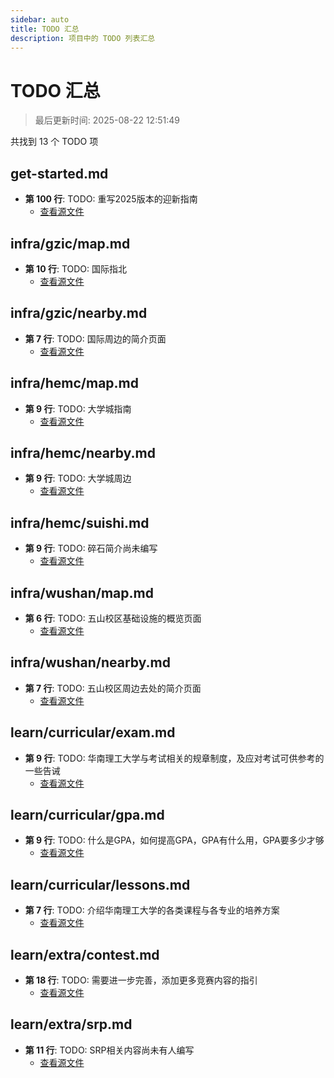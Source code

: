 ```yaml
---
sidebar: auto
title: TODO 汇总
description: 项目中的 TODO 列表汇总
---
```


# TODO 汇总

> 最后更新时间: 2025-08-22 12:51:49

共找到 13 个 TODO 项

## get-started.md

- **第 100 行**: TODO: 重写2025版本的迎新指南
  - [查看源文件](/get-started.md)

## infra/gzic/map.md

- **第 10 行**: TODO: 国际指北
  - [查看源文件](/infra/gzic/map.md)

## infra/gzic/nearby.md

- **第 7 行**: TODO: 国际周边的简介页面
  - [查看源文件](/infra/gzic/nearby.md)

## infra/hemc/map.md

- **第 9 行**: TODO: 大学城指南
  - [查看源文件](/infra/hemc/map.md)

## infra/hemc/nearby.md

- **第 9 行**: TODO: 大学城周边
  - [查看源文件](/infra/hemc/nearby.md)

## infra/hemc/suishi.md

- **第 9 行**: TODO: 碎石简介尚未编写
  - [查看源文件](/infra/hemc/suishi.md)

## infra/wushan/map.md

- **第 6 行**: TODO: 五山校区基础设施的概览页面
  - [查看源文件](/infra/wushan/map.md)

## infra/wushan/nearby.md

- **第 7 行**: TODO: 五山校区周边去处的简介页面
  - [查看源文件](/infra/wushan/nearby.md)

## learn/curricular/exam.md

- **第 9 行**: TODO: 华南理工大学与考试相关的规章制度，及应对考试可供参考的一些告诫
  - [查看源文件](/learn/curricular/exam.md)

## learn/curricular/gpa.md

- **第 9 行**: TODO: 什么是GPA，如何提高GPA，GPA有什么用，GPA要多少才够
  - [查看源文件](/learn/curricular/gpa.md)

## learn/curricular/lessons.md

- **第 7 行**: TODO: 介绍华南理工大学的各类课程与各专业的培养方案
  - [查看源文件](/learn/curricular/lessons.md)

## learn/extra/contest.md

- **第 18 行**: TODO: 需要进一步完善，添加更多竞赛内容的指引
  - [查看源文件](/learn/extra/contest.md)

## learn/extra/srp.md

- **第 11 行**: TODO: SRP相关内容尚未有人编写
  - [查看源文件](/learn/extra/srp.md)
